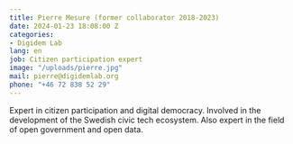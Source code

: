 ```yaml
---
title: Pierre Mesure (former collaborator 2018-2023)
date: 2024-01-23 18:08:00 Z
categories:
- Digidem Lab
lang: en
job: Citizen participation expert
image: "/uploads/pierre.jpg"
mail: pierre@digidemlab.org
phone: "+46 72 838 52 29"
---
```


Expert in citizen participation and digital democracy. Involved in the development of the Swedish civic tech ecosystem. Also expert in the field of open government and open data.

